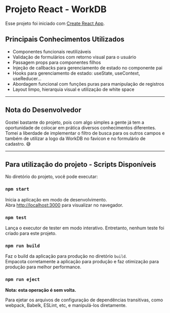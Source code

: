 # Projeto React - WorkDB

Esse projeto foi iniciado com [Create React App](https://github.com/facebook/create-react-app).

## Principais Conhecimentos Utilizados

- Componentes funcionais reutilizáveis
- Validação de formulários com retorno visual para o usuário
- Passagem props para componentes filhos
- Injeção de callbacks para gerenciamento de estado no componente pai
- Hooks para gerenciamento de estado: useState, useContext, useReducer...
- Abordagem funcional com funções puras para manipulação de registros
- Layout limpo, hierarquia visual e utilização de white space

---

## Nota do Desenvolvedor

Gostei bastante do projeto, pois com algo simples a gente já tem a oportunidade de colocar em prática diversos conhecimentos diferentes. Tomei a liberdade de implementar o filtro de busca para os outros campos e também de utilizar a logo da WorkDB no favicon e no formulário de cadastro. 😅

---

## Para utilização do projeto - Scripts Disponíveis

No diretório do projeto, você pode executar:

### `npm start`

Inicia a aplicação em modo de desenvolvimento.\
Abra [http://localhost:3000](http://localhost:3000) para visualizar no navegador.

### `npm test`

Lança o executor de tester em modo interativo. Entretanto, nenhum teste foi criado para este projeto.

### `npm run build`

Faz o build da aplicação para produção no diretório `build`.\
Empacota corretamente a aplicação para produção e faz otimização para produção para melhor performance.

### `npm run eject`

**Nota: esta operação é sem volta.**

Para ejetar os arquivos de configuração de dependências transitivas, como webpack, Babelk, ESLint, etc, e manipulá-los diretamente.
